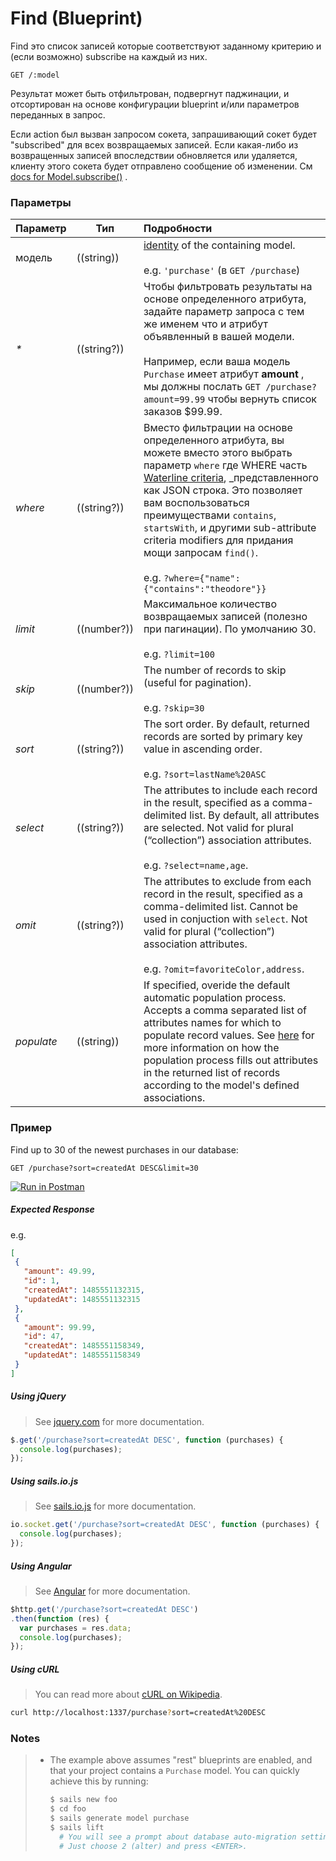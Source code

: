 # Find (Blueprint)

Find это список записей которые соответствуют заданному критерию и (если возможно) subscribe на каждый из них.

```usage
GET /:model
```

Результат может быть отфильтрован, подвергнут паджинации, и отсортирован на основе конфигурации blueprint и/или параметров переданных в запрос.

Если action был вызван запросом сокета, запрашивающий сокет будет "subscribed" для всех возвращаемых записей. Если какая-либо из возвращенных записей впоследствии обновляется или удаляется, клиенту этого сокета будет отправлено сообщение об изменении. См [docs for Model.subscribe()](https://github.com/balderdashy/sails-docs/blob/master/reference/ModelMethods.md#subscriberequestrecordscontexts) .


### Параметры

 Параметр      | Тип         | Подробности
 -------------- | ------------ |:---------------------------------
 модель         | ((string))   | [identity](https://github.com/tvortsa/sails-docs/blob/1.0/concepts/ORM/model-settings.md#identity) of the containing model.<br/><br/>e.g. `'purchase'` (в `GET /purchase`)
 _*_              | ((string?))   | Чтобы фильтровать результаты на основе определенного атрибута, задайте параметр запроса с тем же именем что и атрибут объявленный в вашей модели. <br/> <br/> Например, если ваша модель `Purchase` имеет атрибут **amount** , мы должны послать `GET /purchase?amount=99.99` чтобы вернуть список заказов $99.99.
 _where_          | ((string?))   | Вместо фильтрации на основе определенного атрибута, вы можете вместо этого выбрать параметр `where` где WHERE часть [Waterline criteria](http://sailsjs.com/documentation/concepts/models-and-orm/query-language), _представленного как JSON строка.  Это позволяет вам воспользоваться преимуществами `contains`, `startsWith`, и другими sub-attribute criteria modifiers для придания мощи запросам `find()`. <br/> <br/> e.g. `?where={"name":{"contains":"theodore"}}`
 _limit_          | ((number?))   | Максимальное количество возвращаемых записей (полезно при пагинации). По умолчанию 30. <br/> <br/> e.g. `?limit=100`
 _skip_           | ((number?))   | The number of records to skip (useful for pagination). <br/> <br/> e.g. `?skip=30`
 _sort_           | ((string?))   | The sort order. By default, returned records are sorted by primary key value in ascending order. <br/> <br/> e.g. `?sort=lastName%20ASC`
 _select_         | ((string?))   | The attributes to include each record in the result, specified as a comma-delimited list.  By default, all attributes are selected.  Not valid for plural (&ldquo;collection&rdquo;) association attributes.<br/> <br/> e.g. `?select=name,age`.
 _omit_           | ((string?))   | The attributes to exclude from each record in the result, specified as a comma-delimited list.  Cannot be used in conjuction with `select`.    Not valid for plural (&ldquo;collection&rdquo;) association attributes.<br/> <br/> e.g. `?omit=favoriteColor,address`.
 _populate_       | ((string))    | If specified, overide the default automatic population process. Accepts a comma separated list of attributes names for which to populate record values. See [here](http://sailsjs.com/documentation/concepts/models-and-orm/records#?populated-values) for more information on how the population process fills out attributes in the returned list of records according to the model's defined associations.



### Пример

Find up to 30 of the newest purchases in our database:

```text
GET /purchase?sort=createdAt DESC&limit=30
```

[![Run in Postman](https://s3.amazonaws.com/postman-static/run-button.png)](https://www.getpostman.com/run-collection/96217d0d747e536e49a4)

##### Expected Response

e.g.
```json
[
 {
   "amount": 49.99,
   "id": 1,
   "createdAt": 1485551132315,
   "updatedAt": 1485551132315
 },
 {
   "amount": 99.99,
   "id": 47,
   "createdAt": 1485551158349,
   "updatedAt": 1485551158349
 }
]
```


##### Using jQuery

> See [jquery.com](http://jquery.com/) for more documentation.

```javascript
$.get('/purchase?sort=createdAt DESC', function (purchases) {
  console.log(purchases);
});
```


##### Using sails.io.js

> See [sails.io.js](http://sailsjs.com/documentation/reference/web-sockets/socket-client) for more documentation.

```javascript
io.socket.get('/purchase?sort=createdAt DESC', function (purchases) {
  console.log(purchases);
});
```

##### Using Angular

> See [Angular](https://angularjs.org/) for more documentation.

```javascript
$http.get('/purchase?sort=createdAt DESC')
.then(function (res) {
  var purchases = res.data;
  console.log(purchases);
});
```


##### Using cURL

> You can read more about [cURL on Wikipedia](http://en.wikipedia.org/wiki/CURL).

```bash
curl http://localhost:1337/purchase?sort=createdAt%20DESC
```


### Notes

> + The example above assumes "rest" blueprints are enabled, and that your project contains a `Purchase` model.  You can quickly achieve this by running:
>
>   ```bash
>   $ sails new foo
>   $ cd foo
>   $ sails generate model purchase
>   $ sails lift
>     # You will see a prompt about database auto-migration settings.
>     # Just choose 2 (alter) and press <ENTER>.
>   ```


<docmeta name="displayName" value="find where">
<docmeta name="pageType" value="endpoint">

